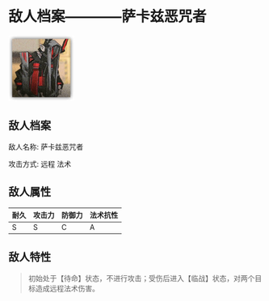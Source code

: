 # 敌人档案————萨卡兹恶咒者

![萨卡兹恶咒者](./eneIcons/萨卡兹恶咒者.png)

## 敌人档案

敌人名称: 萨卡兹恶咒者

攻击方式: 远程 法术

## 敌人属性

| 耐久      | 攻击力  | 防御力 | 法术抗性 |
|---------|------|-----|------|
| S | S | C | A |

## 敌人特性
> 初始处于【待命】状态，不进行攻击；受伤后进入【临战】状态，对两个目标造成远程法术伤害。
